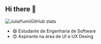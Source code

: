 ## Hi there 👋

![JuliaYumiiGitHub stats](https://github-readme-stats.vercel.app/api?username=JuliaYumii_icons=true&theme=transparent)
- 😄 Estudante de Engenharia de Software
- 😍 Aspirante na área de UI e UX Desing
  
  
